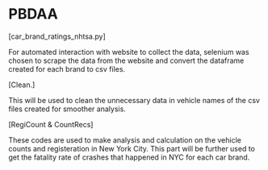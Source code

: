 # PBDAA
[car_brand_ratings_nhtsa.py]

For automated interaction with website to collect the data, selenium was chosen to scrape the data from the website
and convert the dataframe created for each brand to csv files.

[Clean.]

This will be used to clean the unnecessary data in vehicle names of the csv files created for smoother analysis.


[RegiCount & CountRecs]

These codes are used to make analysis and calculation on the vehicle counts and registeration in New York City.
This part will be further used to get the fatality rate of crashes that happened in NYC for each car brand.
